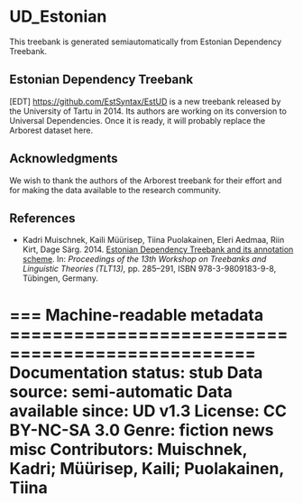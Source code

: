 # UD_Estonian

This treebank is generated semiautomatically from Estonian Dependency Treebank.

## Estonian Dependency Treebank

[EDT] https://github.com/EstSyntax/EstUD
is a new treebank released by the University of Tartu in 2014. Its authors are working on its
conversion to Universal Dependencies. Once it is ready, it will probably replace the Arborest
dataset here.

## Acknowledgments

We wish to thank the authors of the Arborest treebank for their effort and for making the
data available to the research community.

## References

* Kadri Muischnek, Kaili Müürisep, Tiina Puolakainen, Eleri Aedmaa, Riin Kirt, Dage Särg.
  2014.
  [Estonian Dependency Treebank and its annotation scheme](http://tlt13.sfs.uni-tuebingen.de/tlt13-proceedings.pdf).
  In: *Proceedings of the 13th Workshop on Treebanks and Linguistic Theories (TLT13),*
  pp. 285–291, ISBN 978-3-9809183-9-8, Tübingen, Germany.

=== Machine-readable metadata =================================================
Documentation status: stub
Data source: semi-automatic
Data available since: UD v1.3
License: CC BY-NC-SA 3.0
Genre: fiction news misc
Contributors: Muischnek, Kadri; Müürisep, Kaili; Puolakainen, Tiina
===============================================================================

